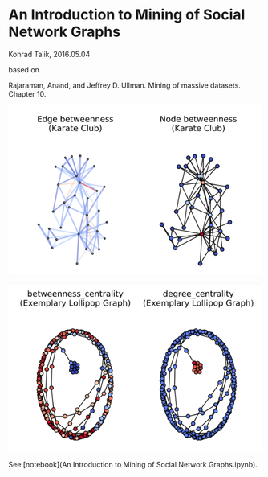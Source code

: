 # An Introduction to Mining of Social Network Graphs

Konrad Talik, 2016.05.04

based on

Rajaraman, Anand, and Jeffrey D. Ullman. Mining of massive datasets. Chapter 10.

![Betweenness](img/betweenness.png)

![Betweenness](img/degree.png)

See [notebook](An Introduction to Mining of Social Network Graphs.ipynb).
